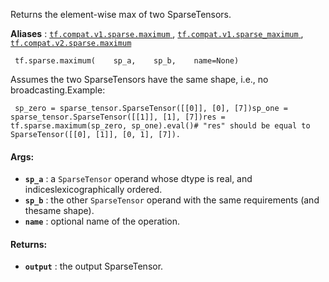 Returns the element-wise max of two SparseTensors.

**Aliases** : [ `tf.compat.v1.sparse.maximum` ](/api_docs/python/tf/sparse/maximum), [ `tf.compat.v1.sparse_maximum` ](/api_docs/python/tf/sparse/maximum), [ `tf.compat.v2.sparse.maximum` ](/api_docs/python/tf/sparse/maximum)

```
 tf.sparse.maximum(    sp_a,    sp_b,    name=None) 
```

Assumes the two SparseTensors have the same shape, i.e., no broadcasting.Example:

```
 sp_zero = sparse_tensor.SparseTensor([[0]], [0], [7])sp_one = sparse_tensor.SparseTensor([[1]], [1], [7])res = tf.sparse.maximum(sp_zero, sp_one).eval()# "res" should be equal to SparseTensor([[0], [1]], [0, 1], [7]). 
```

#### Args:
- **`sp_a`** : a  `SparseTensor`  operand whose dtype is real, and indiceslexicographically ordered.
- **`sp_b`** : the other  `SparseTensor`  operand with the same requirements (and thesame shape).
- **`name`** : optional name of the operation.


#### Returns:
- **`output`** : the output SparseTensor.

